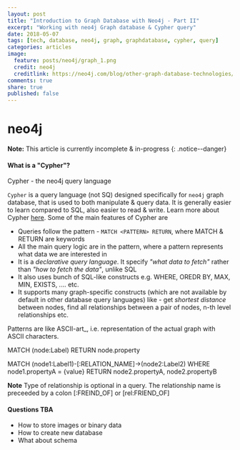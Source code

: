 ```yaml
---
layout: post
title: "Introduction to Graph Database with Neo4j - Part II"
excerpt: "Working with neo4j Graph database & Cypher query"
date: 2018-05-07
tags: [tech, database, neo4j, graph, graphdatabase, cypher, query]
categories: articles
image:
  feature: posts/neo4j/graph_1.png
  credit: neo4j
  creditlink: https://neo4j.com/blog/other-graph-database-technologies/
comments: true
share: true
published: false
---
```


# neo4j

**Note:** This article is currently incomplete & in-progress
{: .notice--danger}

#### What is a "Cypher"?

Cypher - the neo4j query language

`Cypher` is a query language (not SQ) designed specifically for `neo4j` graph database, that is used to both manipulate & query data. It is generally easier to learn compared to SQL, also easier to read & write. Learn more about Cypher [here](https://neo4j.com/developer/cypher-query-language/). Some of the main features of Cypher are

* Queries follow the pattern - `MATCH <PATTERN> RETURN`, where MATCH & RETURN are keywords
* All the main query logic are in the pattern, where a pattern represents what data we are interested in
* It is a _declarative query language_. It specify _"what data to fetch"_ rather than _"how to fetch the data"_, unlike SQL
* It also uses bunch of SQL-like constructs e.g. WHERE, OREDR BY, MAX, MIN, EXISTS, .... etc.
* It supports many graph-specific constructs (which are not available by default in other database query languages) like - get _shortest distance_ between nodes, find all relationships between a pair of nodes, n-th level relationships etc.

Patterns are like ASCII-art_, i.e. representation of the actual graph with ASCII characters. 

MATCH (node:Label) RETURN node.property

MATCH (node1:Label1)-[:RELATION_NAME]->(node2:Label2)
WHERE node1.propertyA = {value}
RETURN node2.propertyA, node2.propertyB

**Note** Type of relationship is optional in a query. The relationship name is preceeded by a colon [:FREIND_OF] or [rel:FRIEND_OF]

#### Questions TBA

* How to store images or binary data
* How to create new database
* What about schema